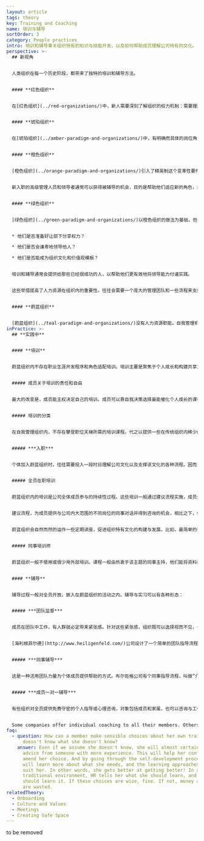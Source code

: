 ```yaml
---
layout: article
tags: theory
key: Training and Coaching
name: 培训与辅导
sortOrder: 3
category: People practices
intro: 培训和辅导事关组织特有的知识与技能开发，以及如何帮助成员理解公司特有的文化。目的是促进成员为组织提供全然而健康的贡献。
perspective: >-
  ## 新视角


  人类组织在每一个历史阶段，都带来了独特的培训和辅导方法。


  #### **红色组织**


  在[红色组织](../red-organizations/)中，新人需要深刻了解组织的权力机制：需要理解如何获得权力以及如何使用权力。这种学习来自于观察和倾听。可能有个“入会”仪式。也可能有一些培训交易技能的工具。除此之外，大多数知识都是通过观察和倾听获得的，个人的资历就像非正式的学徒一样逐渐增长。


  #### **琥珀组织**


  在[琥珀组织](../amber-paradigm-and-organizations/)中，有明确而具体的岗位角色划分。培训的目的是为了让组织内各级人员有效地履行其职责和责任（例如在军队中进行军官培训）。有些成员的职业培训由独立机构（职业学校或大学）提供。重视针对特定专业的资格证书。还会通过在职期间的持续培训，让每个级别的优秀人才都能得到晋升机会。


  #### **橙色组织**


  [橙色组织](../orange-paradigm-and-organizations/)引入了精英制这个变革性要件。原则上任何人都有机会升职。邮件收发室的男孩可以成为首席执行官——即使那个男孩碰巧是个女孩或者是少数民族裔。培训部门（通常是人力资源部的一个分支）为这一进展提供支持。通常组织会制作每个岗位角色（销售人员、技术人员、新人经理、中层经理、资深经理、高级经理等）所需的能力要求列表。橙色中一个常见的想法是，认为应该培养人才来填补组织结构图中现在和未来的空缺。这是个带来社会公平的突破，至少在原则上给人们更多机会，去选择追求最适合自己才能的道路。


  新入职的高级管理人员和领导者通常可以获得被辅导的机会，目的是帮助他们适应新的角色，并取得更好的绩效。组织中下级层面的成员通常得不到这类辅导。


  #### **绿色组织**


  [绿色组织](../green-paradigm-and-organizations/)以橙色组织的做法为基础，但增加了一个先进的管理理念。开始认为管理者应该为自己的部下提供支持与服务（公仆领导）。通常会根据应聘者的思维和行为来筛选管理职位，评估角度包括：


  * 他们是否准备好让部下分享权力？

  * 他们是否会谦卑地领导他人？

  * 他们是否能成为组织文化和价值观模板？


  培训和辅导通常会提供给那些已经很成功的人，以帮助他们更有效地将领导能力付诸实践。


  这些举措提高了人力资源在组织内的重要性。往往会需要一个庞大的管理团队和一些流程来支撑，如文化倡议、360度反馈、继任计划和士气调查。


  #### **蔚蓝组织**


  [蔚蓝组织](../teal-paradigm-and-organizations/)没有人力资源职能。自我管理机制能为成员提供额外的学习机会。鼓励每个人自觉开发定义自己的角色并尝试新事物。成员越是拥抱机会，越能习得更多的知识和技能--要么从同事那里学到，要么从新技能培训中学到。与传统模式的关键区别在于，成员能对自己的发展和成长自我负责。这类组织不会预定义各种角色，也不需要设置人力资源部，来提供针对固定岗位角色所需的知识和技能的各类培训课程，更不会为填补组织中的角色空缺而开设培训课程。不过通常蔚蓝组织仍然在技能培训方面进行投资。但通常由同事来完成。蔚蓝组织都会提供有效的[入职流程](../onboarding/)，主要是关于通用的公司文化和重要流程。从传统组织转入的人员，如果不学会各种新规则，同时忘记那些旧的规则和习惯，会困难重重。
inPractice: >-
  ## **实践中**


  #### **培训**


  蔚蓝组织内不存在职业生涯开发程序和角色适配培训。培训主要是聚焦于个人成长和构建共享文化。技能培训程序依然存在，并向所有需求者开放。这些技能培训多数由同事带领，很少采用外部培训机构的服务，主要是为了在此过程中深刻渗透公司的共同的[价值观与文化](../culture-and-values/)。


  ##### 成员关于培训的责任和自由


  最大的改变是，成员能主权决定自己的培训。成员可以靠自我决策选择最能催化个人成长的课程，而不是根据自己在公司中的职业生涯设计来选课。成员可以活用公司的建议流程，自由编排自己所需的培训。有些组织还进一步简化流程，允许成员不使用公司的建议流程，而是鼓励同事之间将一定数量的时间投入于培训。


  ##### 培训的分类


  在自我管理组织内，不存在攀登职位天梯所需的培训课程。代之以提供一些在传统组织内稀少的培训：培训公司通用文化及其支撑流程（全体参加），以及个人成长培训。技能培训依然需要。这些技能培训通常由同事带领而非外部讲师，因只有同事才更深刻的真正理解公司的价值观和文化。


  ##### ***入职***


  个体加入蔚蓝组织时，往往需要投入一段时日理解公司文化以及支撑该文化的各种流程。因而，蔚蓝组织往往会在直觉培训上投入更多精力。为新人介绍各种流程，并让新人花一段时间会见并跟公司各种岗位的人员共同工作。还可能有一些专业主题的培训，比如聆听技巧，冲突解决技巧，问题解决技巧等。


  ##### 全员在职培训


  蔚蓝组织内的培训是公司全体成员参与的持续性过程。这些培训一般通过建议流程实施，成员会为了支撑公司文化而贡献时间来参与。


  建议流程，为成员提供与公司内大范围的不同岗位的同事对话并得到咨询的机会，相比之下，传统组织内一般不会获得能与不相关岗位部门人士连接的机会。这种接触机会为成员提供了广泛学习大量知识和话题的机会。蔚蓝成员的岗位多样性，一般也会促进这种建议流程的实施。


  蔚蓝组织会自然而然的运作一些定期讲座，促进组织特有文化的构建与发展。比如，最简单的讲座可以是，成员通过与支撑小组合作来开发自我，也可以设计一些工作组，帮助成员融入公司并培育对共同目标的共鸣。比如，[法维](http://www.favi.com/)发起人让·弗朗索瓦·佐布里斯特主持着一个周五晨起的例会讲座，介绍一些特有的文化主题，全体成员自由参加。


  ##### 同事培训师


  蔚蓝组织一般不使用或很少用外部培训。课程一般由热衷于该主题的同事主持，他们能将资料裁剪成公司特有的文化和方言。还有很多关于内在潜力开发的培训课程。这些潜力培训会从帮助人们连接真正的自我着手，启发他们利用探讨课程主题这个机会，找到有力的方式将自己的这些内在素质表达出来。外部培训师很难胜任这个过程。用同事成员做培训师，既省钱还能催化奇迹--因这样也会为培训师提供一个贡献的机会，并同时得到被誉为大拿的认可感。


  #### **辅导**


  辅导过程一般对全员开放，嵌入在蔚蓝组织的活动之内。辅导与实习可以有各种形态：


  ##### ***团队监督***


  成员在团队中工作，有人群就必定带来紧张感。针对这些紧张感，组织既可以选择视而不见，也可以选择积极缓解。有效解决各种个人问题和潜在的课题，毫无疑问会是催化成长的源泉。辅导和支撑，无疑会有助于催化这种成长。


  [海利根菲尔德](http://www.heiligenfeld.com/)公司设计了一个简单的团队指导流程。他们选择与四名各有专攻（人际关系，组织发展，系统思维，领导力）的外部培训师合作实施。每个导师每个月都提供让团队报名参与的服务时间段。公司建议（不是命令）每个团队每年至少参加一次。但实际结果是每个团队平均每年都参与2-4次。同事们借助外部人员的帮助，共同探索紧张感到底揭示了自己内在的何种要素，以及如何解决这些紧张感。


  ##### ***同事辅导***


  这是一种活用团队力量为个体成员提供帮助的方式。布尔佐格公司有个同事指导流程，叫做“介入”。这是个结构化流程，在团队的支撑下，帮助个体成员发现并解决一个课题或难题题。这避免了陷入通常那种提供建议或精神激励的无力方式，代之以引导成员靠自己的力量找到一种积极的处理方式。这个流程通常会促进成长，因为能发现并直面一个个人问题并在一个安全的心理空间得到处理。


  ##### ***成员一对一辅导***


  有些组织对全员提供免费守密的个人指导或心理咨询，对象包括成员和家属，也可以咨询与工作无关内容。通过对成员人生全方位提供支撑而强化了完整人性理论。


  Some companies offer individual coaching to all their members. Others extend this, on a free and confidential basis, to employees and their families for non-work matters.
faq:
  - question: How can a member make sensible choices about her own training when she
      doesn't know what she doesn't know?
    answer: Even if we assume she doesn't know, she will almost certainly seek
      advice from someone with more experience. This will help her confirm or
      amend her choice. And by going through the self-development process, she
      will learn more about what she needs, and the learning approaches that
      suit her. In other words, she gets better at getting better! In a
      traditional environment, HR tells her what she should learn, and how she
      should learn it. If these choices are wise, fine. If not, money and time
      are wasted.
relatedTheory:
  - Onboarding
  - Culture and Values
  - Meetings
  - Creating Safe Space
---
```

to be removed